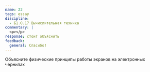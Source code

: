 ```yaml
---
name: 23
tags: essay
discipline:
  - Б1.О.17 Вычислительная техника
commentary: |
  <p></p>
response: стоит объяснить
feedback:
  general: Cпасибо!
---
```


Объясните физические принципы работы экранов на электронных чернилах